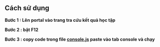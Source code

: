 ## Cách sử dụng

**Bước 1 : Lên portal vào trang tra cứu kết quả học tập**

**Bước 2 : bật F12**

**Bước 3 :  copy code trong file [console.js](https://github.com/BLuBin7/GPA/blob/main/console.js) paste vào tab console và chạy**

